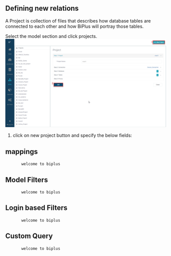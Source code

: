## Defining new relations
A Project is collection of files that describes how database tables are connected to each other and how BiPlus will portray those tables.


   Select the model section and click projects.
![enter image description here](https://raw.githubusercontent.com/sv18042016/fp1/master/images/model1.png)
1. click on new project button and specify the below fields:
## mappings

           welcome to biplus

## Model Filters

           welcome to biplus

## Login based Filters

           welcome to biplus

## Custom Query
    
           welcome to biplus
<!--stackedit_data:
eyJoaXN0b3J5IjpbMTEzNjQ0NDkyM119
-->
